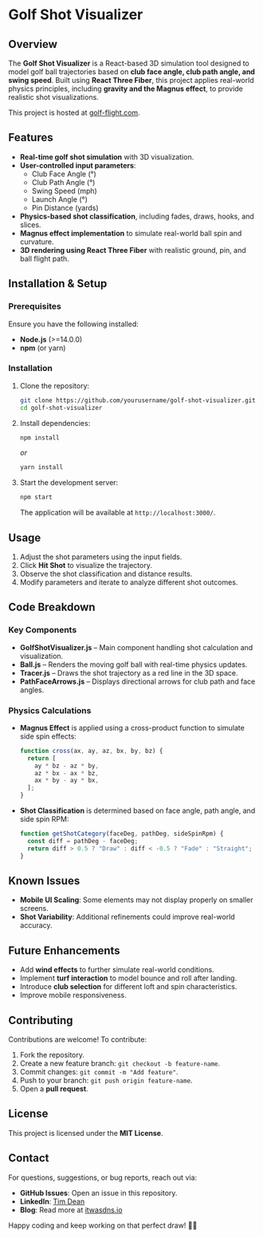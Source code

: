 # Golf Shot Visualizer

## Overview

The **Golf Shot Visualizer** is a React-based 3D simulation tool designed to model golf ball trajectories based on **club face angle, club path angle, and swing speed**. Built using **React Three Fiber**, this project applies real-world physics principles, including **gravity and the Magnus effect**, to provide realistic shot visualizations.

This project is hosted at [golf-flight.com](https://golf-flight.com).

## Features

- **Real-time golf shot simulation** with 3D visualization.
- **User-controlled input parameters**:
  - Club Face Angle (°)
  - Club Path Angle (°)
  - Swing Speed (mph)
  - Launch Angle (°)
  - Pin Distance (yards)
- **Physics-based shot classification**, including fades, draws, hooks, and slices.
- **Magnus effect implementation** to simulate real-world ball spin and curvature.
- **3D rendering using React Three Fiber** with realistic ground, pin, and ball flight path.

## Installation & Setup

### Prerequisites

Ensure you have the following installed:

- **Node.js** (>=14.0.0)
- **npm** (or yarn)

### Installation

1. Clone the repository:
   ```sh
   git clone https://github.com/yourusername/golf-shot-visualizer.git
   cd golf-shot-visualizer
   ```
2. Install dependencies:
   ```sh
   npm install
   ```
   *or*
   ```sh
   yarn install
   ```
3. Start the development server:
   ```sh
   npm start
   ```
   The application will be available at `http://localhost:3000/`.

## Usage

1. Adjust the shot parameters using the input fields.
2. Click **Hit Shot** to visualize the trajectory.
3. Observe the shot classification and distance results.
4. Modify parameters and iterate to analyze different shot outcomes.

## Code Breakdown

### Key Components

- **GolfShotVisualizer.js** – Main component handling shot calculation and visualization.
- **Ball.js** – Renders the moving golf ball with real-time physics updates.
- **Tracer.js** – Draws the shot trajectory as a red line in the 3D space.
- **PathFaceArrows.js** – Displays directional arrows for club path and face angles.

### Physics Calculations

- **Magnus Effect** is applied using a cross-product function to simulate side spin effects:
  ```js
  function cross(ax, ay, az, bx, by, bz) {
    return [
      ay * bz - az * by,
      az * bx - ax * bz,
      ax * by - ay * bx,
    ];
  }
  ```
- **Shot Classification** is determined based on face angle, path angle, and side spin RPM:
  ```js
  function getShotCategory(faceDeg, pathDeg, sideSpinRpm) {
    const diff = pathDeg - faceDeg;
    return diff > 0.5 ? "Draw" : diff < -0.5 ? "Fade" : "Straight";
  }
  ```

## Known Issues

- **Mobile UI Scaling**: Some elements may not display properly on smaller screens.
- **Shot Variability**: Additional refinements could improve real-world accuracy.

## Future Enhancements

- Add **wind effects** to further simulate real-world conditions.
- Implement **turf interaction** to model bounce and roll after landing.
- Introduce **club selection** for different loft and spin characteristics.
- Improve mobile responsiveness.

## Contributing

Contributions are welcome! To contribute:

1. Fork the repository.
2. Create a new feature branch: `git checkout -b feature-name`.
3. Commit changes: `git commit -m "Add feature"`.
4. Push to your branch: `git push origin feature-name`.
5. Open a **pull request**.

## License

This project is licensed under the **MIT License**.

## Contact

For questions, suggestions, or bug reports, reach out via:

- **GitHub Issues**: Open an issue in this repository.
- **LinkedIn**: [Tim Dean](https://www.linkedin.com/in/tim-dean-969a98a1/)
- **Blog**: Read more at [itwasdns.io](https://itwasdns.io)

Happy coding and keep working on that perfect draw! 🏌️‍♂️

